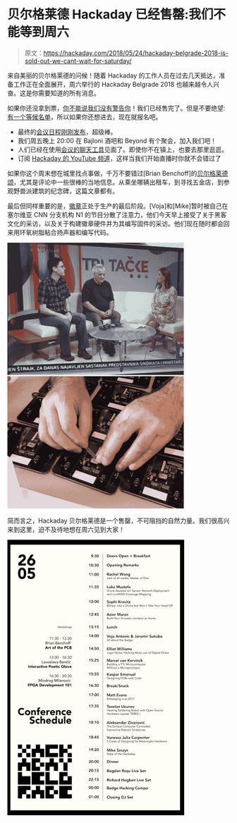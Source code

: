 # 贝尔格莱德 Hackaday 已经售罄:我们不能等到周六

> 原文：<https://hackaday.com/2018/05/24/hackaday-belgrade-2018-is-sold-out-we-cant-wait-for-saturday/>

来自美丽的贝尔格莱德的问候！随着 Hackaday 的工作人员在过去几天抵达，准备工作正在全面展开，周六举行的 Hackaday Belgrade 2018 也越来越令人兴奋。这是你需要知道的所有消息。

如果你还没拿到票，[你不能说我们没有警告你](https://hackaday.com/2018/02/12/early-bird-tickets-for-hackaday-belgrade/)！我们已经售完了。但是不要绝望:[有一个等候名单](https://www.eventbrite.com/e/hackaday-belgrade-2018-tickets-42286732756)，所以如果你还想进去，现在就报名吧。

*   最终的[会议日程刚刚发布](https://hackaday.io/project/34330-hackaday-belgrade-2018/log/146672-conference-schedule)，超级棒。
*   我们周五晚上 20:00 在 Bajloni 酒吧和 Beyond 有个聚会，加入我们吧！
*   人们已经在使用[会议的聊天工具](https://hac.io/L2dFm)见面了。即使你不在镇上，也要去那里逛逛。
*   订阅 [Hackaday 的 YouTube 频道](https://www.youtube.com/subscription_center?add_user=hackaday)，这样当我们开始直播时你就不会错过了

如果你这个周末想在城里找点事做，千万不要错过[Brian Benchoff]的[贝尔格莱德颂](https://hackaday.com/2018/05/09/an-ode-to-belgrade/)，尤其是评论中一些很棒的当地信息。从乘坐哪辆出租车，到寻找五金店，到参观野兽派建筑的纪念碑，这篇文章都有。

最后但同样重要的是，[徽章](https://hackaday.io/project/80627-badge-for-hackaday-conference-2018-in-belgrade)正处于生产的最后阶段。[Voja]和[Mike]暂时被自己在塞尔维亚 CNN 分支机构 N1 的节目分散了注意力，他们今天早上接受了关于黑客文化的采访，以及关于构建徽章硬件并为其编写固件的采访。他们现在随时都会回来用环氧树脂粘合扬声器和编写代码。

[![](img/648508bea0f48755a75426aecef65653.png)](https://hackaday.com/dscf0721/)[![](img/49a0a55bd85a7fc00e11ec463df03934.png)](https://hackaday.com/dscf0717_thumbnail-2/)

简而言之，Hackaday 贝尔格莱德是一个售罄，不可阻挡的自然力量。我们很高兴来到这里，迫不及待地想在周六见到大家！

[![](img/9e7049708f6f576c3b783c14ea33f4a6.png)](https://hackaday.com/wp-content/uploads/2018/05/2018-hackaday-belgrade-schedule.png)